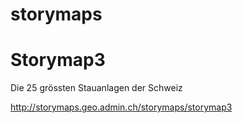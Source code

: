 storymaps
=========













Storymap3
=========

Die 25 grössten Stauanlagen der Schweiz

http://storymaps.geo.admin.ch/storymaps/storymap3
